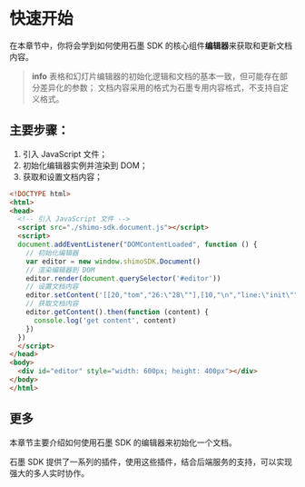 # 快速开始

在本章节中，你将会学到如何使用石墨 SDK 的核心组件**编辑器**来获取和更新文档内容。

> **info**
> 表格和幻灯片编辑器的初始化逻辑和文档的基本一致，但可能存在部分差异化的参数；
> 文档内容采用的格式为石墨专用内容格式，不支持自定义格式。

## 主要步骤：
1. 引入 JavaScript 文件；
2. 初始化编辑器实例并渲染到 DOM；
3. 获取和设置文档内容；

```html
<!DOCTYPE html>
<html>
<head>
  <!-- 引入 JavaScript 文件 -->
  <script src="./shimo-sdk.document.js"></script>
  <script>
  document.addEventListener("DOMContentLoaded", function () {
    // 初始化编辑器
    var editor = new window.shimoSDK.Document()
    // 渲染编辑器到 DOM
    editor.render(document.querySelector('#editor'))
    // 设置文档内容
    editor.setContent('[[20,"tom","26:\"28\""],[10,"\n","line:\"init\""]]')
    // 获取文档内容
    editor.getContent().then(function (content) {
      console.log('get content', content)
    })
  })
  </script>
</head>
<body>
  <div id="editor" style="width: 600px; height: 400px"></div>
</body>
</html>
```

## 更多

本章节主要介绍如何使用石墨 SDK 的编辑器来初始化一个文档。

石墨 SDK 提供了一系列的插件，使用这些插件，结合后端服务的支持，可以实现强大的多人实时协作。

